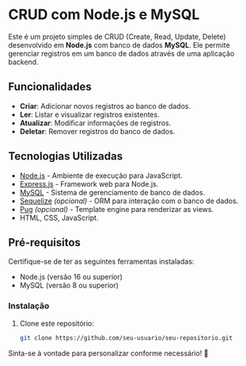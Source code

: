 # CRUD com Node.js e MySQL

Este é um projeto simples de CRUD (Create, Read, Update, Delete) desenvolvido em **Node.js** com banco de dados **MySQL**. Ele permite gerenciar registros em um banco de dados através de uma aplicação backend.

## Funcionalidades

- **Criar**: Adicionar novos registros ao banco de dados.
- **Ler**: Listar e visualizar registros existentes.
- **Atualizar**: Modificar informações de registros.
- **Deletar**: Remover registros do banco de dados.

## Tecnologias Utilizadas

- [Node.js](https://nodejs.org/) - Ambiente de execução para JavaScript.
- [Express.js](https://expressjs.com/) - Framework web para Node.js.
- [MySQL](https://www.mysql.com/) - Sistema de gerenciamento de banco de dados.
- [Sequelize](https://sequelize.org/) *(opcional)* - ORM para interação com o banco de dados.
- [Pug](https://pugjs.org/) *(opcional)* - Template engine para renderizar as views.
- HTML, CSS, JavaScript.

## Pré-requisitos

Certifique-se de ter as seguintes ferramentas instaladas:

- Node.js (versão 16 ou superior)
- MySQL (versão 8 ou superior)

### Instalação

1. Clone este repositório:
   ```bash
   git clone https://github.com/seu-usuario/seu-repositorio.git

Sinta-se à vontade para personalizar conforme necessário! 🚀
